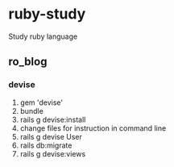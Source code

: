 # ruby-study
Study ruby language

## ro_blog

### devise
1. gem 'devise'
2. bundle
3. rails g devise:install
4. change files for instruction in command line
5. rails g devise User
6. rails db:migrate
7. rails g devise:views